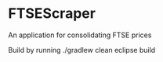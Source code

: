 # FTSEScraper
An application for consolidating FTSE prices

Build by running ./gradlew clean eclipse build
